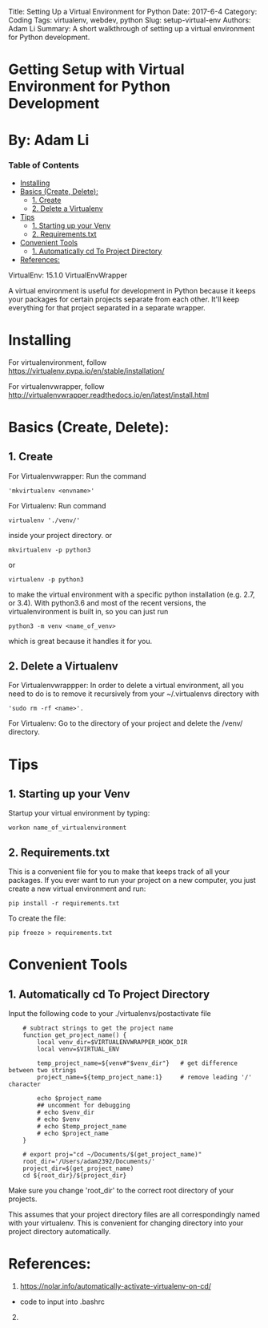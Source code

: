 Title: Setting Up a Virtual Environment for Python
Date: 2017-6-4
Category: Coding
Tags: virtualenv, webdev, python
Slug: setup-virtual-env
Authors: Adam Li
Summary: A short walkthrough of setting up a virtual environment for Python development.

# Getting Setup with Virtual Environment for Python Development
# By: Adam Li

### Table of Contents
<!-- MarkdownTOC autolink="true" bracket="round" -->

- [Installing](#installing)
- [Basics \(Create, Delete\):](#basics-create-delete)
    - [1. Create](#1-create)
    - [2. Delete a Virtualenv](#2-delete-a-virtualenv)
- [Tips](#tips)
    - [1. Starting up your Venv](#1-starting-up-your-venv)
    - [2. Requirements.txt](#2-requirementstxt)
- [Convenient Tools](#convenient-tools)
    - [1. Automatically cd To Project Directory](#1-automatically-cd-to-project-directory)
- [References:](#references)

<!-- /MarkdownTOC -->

VirtualEnv: 15.1.0
VirtualEnvWrapper

A virtual environment is useful for development in Python because it keeps your packages for certain projects separate from each other. It'll keep everything for that project separated in a separate wrapper.

# Installing
For virtualenvironment, follow https://virtualenv.pypa.io/en/stable/installation/

For virtualenvwrapper, follow http://virtualenvwrapper.readthedocs.io/en/latest/install.html

# Basics (Create, Delete):
## 1. Create

For Virtualenvwrapper: Run the command 

    'mkvirtualenv <envname>'

For Virtualenv: Run command 

    virtualenv './venv/' 

inside your project directory. or

    mkvirtualenv -p python3 

or

    virtualenv -p python3

to make the virtual environment with a specific python installation (e.g. 2.7, or 3.4). With python3.6 and most of the recent versions, the virtualenvironment is built in, so you can just run

    python3 -m venv <name_of_venv>

which is great because it handles it for you.

## 2. Delete a Virtualenv

For Virtualenvwrappper: In order to delete a virtual environment, all you need to do is to remove it recursively from your ~/.virtualenvs directory with    
    
    'sudo rm -rf <name>'.

For Virtualenv: Go to the directory of your project and delete the /venv/ directory.

# Tips
## 1. Starting up your Venv
Startup your virtual environment by typing:

    workon name_of_virtualenvironment

## 2. Requirements.txt
This is a convenient file for you to make that keeps track of all your packages. If you ever want to run your project on a new computer, you just create a new virtual environment and run:

    pip install -r requirements.txt

To create the file:

    pip freeze > requirements.txt

# Convenient Tools
## 1. Automatically cd To Project Directory
Input the following code to your ./virtualenvs/postactivate file

        # subtract strings to get the project name
        function get_project_name() {
            local venv_dir=$VIRTUALENVWRAPPER_HOOK_DIR
            local venv=$VIRTUAL_ENV

            temp_project_name=${venv#"$venv_dir"}   # get difference between two strings
            project_name=${temp_project_name:1}     # remove leading '/' character

            echo $project_name
            ## uncomment for debugging
            # echo $venv_dir
            # echo $venv
            # echo $temp_project_name
            # echo $project_name
        }

        # export proj="cd ~/Documents/$(get_project_name)"
        root_dir='/Users/adam2392/Documents/'
        project_dir=$(get_project_name)
        cd ${root_dir}/${project_dir}

Make sure you change 'root_dir' to the correct root directory of your projects. 

This assumes that your project directory files are all correspondingly named with your virtualenv. This is convenient for changing directory into your project directory automatically.


# References:
1. https://nolar.info/automatically-activate-virtualenv-on-cd/
- code to input into .bashrc
2. 